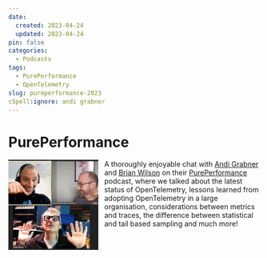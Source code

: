 ```yaml
---
date:
  created: 2023-04-24
  updated: 2023-04-24
pin: false
categories:
  - Podcasts
tags:
  - PurePerformance
  - OpenTelemetry
slug: pureperformance-2023
cSpell:ignore: andi grabner
---
```


# PurePerformance

<a href="https://www.spreaker.com/episode/adopting-open-observability-across-your-organization-with-daniel-gomez-blanco--53529875">
  <img src="/assets/img/pure_performance_2023.png" alt="PurePerformance screenshot" style="float: left; width: 180px; margin-right: 12px"/>
</a>

A thoroughly enjoyable chat with [Andi Grabner](https://www.linkedin.com/in/grabnerandi/) and
[Brian Wilson](https://www.linkedin.com/in/brian-wilson-935a1a4/) on their
[PurePerformance](https://www.spreaker.com/episode/adopting-open-observability-across-your-organization-with-daniel-gomez-blanco--53529875)
podcast, where we talked about the latest status of OpenTelemetry, lessons learned from adopting OpenTelemetry in a
large organisation, considerations between metrics and traces, the difference between statistical and tail based sampling
and much more!

